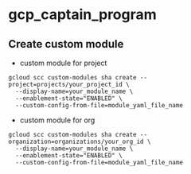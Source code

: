 # gcp_captain_program

## Create custom module
- custom module for project
```
gcloud scc custom-modules sha create --project=projects/your_project_id \
  --display-name=your_module_name \
  --enablement-state="ENABLED" \
  --custom-config-from-file=module_yaml_file_name
```

- custom module for org
```
gcloud scc custom-modules sha create --organization=organizations/your_org_id \
  --display-name=your_module_name \
  --enablement-state="ENABLED" \
  --custom-config-from-file=module_yaml_file_name
```
